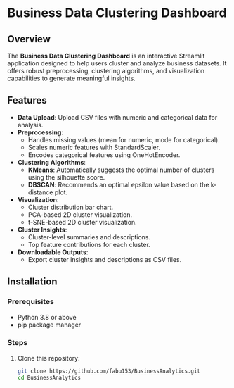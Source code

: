 # Business Data Clustering Dashboard

## Overview
The **Business Data Clustering Dashboard** is an interactive Streamlit application designed to help users cluster and analyze business datasets. It offers robust preprocessing, clustering algorithms, and visualization capabilities to generate meaningful insights.

## Features
- **Data Upload**: Upload CSV files with numeric and categorical data for analysis.
- **Preprocessing**:
  - Handles missing values (mean for numeric, mode for categorical).
  - Scales numeric features with StandardScaler.
  - Encodes categorical features using OneHotEncoder.
- **Clustering Algorithms**:
  - **KMeans**: Automatically suggests the optimal number of clusters using the silhouette score.
  - **DBSCAN**: Recommends an optimal epsilon value based on the k-distance plot.
- **Visualization**:
  - Cluster distribution bar chart.
  - PCA-based 2D cluster visualization.
  - t-SNE-based 2D cluster visualization.
- **Cluster Insights**:
  - Cluster-level summaries and descriptions.
  - Top feature contributions for each cluster.
- **Downloadable Outputs**:
  - Export cluster insights and descriptions as CSV files.

## Installation

### Prerequisites
- Python 3.8 or above
- pip package manager

### Steps
1. Clone this repository:
   ```bash
   git clone https://github.com/fabu153/BusinessAnalytics.git
   cd BusinessAnalytics
